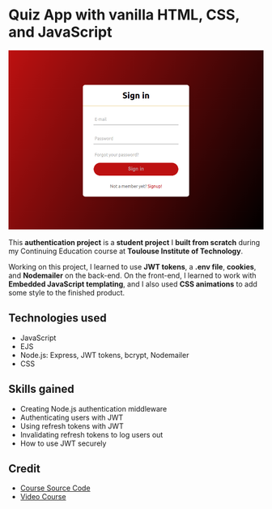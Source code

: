 # Quiz App with vanilla HTML, CSS, and JavaScript

![Home Screen](./static/homepage.png)

This **authentication project** is a **student project** I **built from scratch** during my Continuing Education course at **Toulouse Institute of Technology**.

Working on this project, I learned to use **JWT tokens**, a **.env file**, **cookies**, and **Nodemailer** on the back-end.
On the front-end, I learned to work with **Embedded JavaScript templating**, and I also used **CSS animations** to add some style to the finished product.

## Technologies used

- JavaScript
- EJS
- Node.js: Express, JWT tokens, bcrypt, Nodemailer
- CSS

## Skills gained

- Creating Node.js authentication middleware
- Authenticating users with JWT
- Using refresh tokens with JWT
- Invalidating refresh tokens to log users out
- How to use JWT securely

## Credit

- [Course Source Code](https://github.com/jamesqquick/Design-And-Build-A-Quiz-App)
- [Video Course](https://www.youtube.com/playlist?list=PLB6wlEeCDJ5Yyh6P2N6Q_9JijB6v4UejF)
